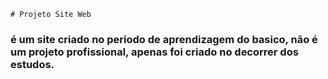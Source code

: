     # Projeto Site Web

 ### é um site criado no periodo de aprendizagem do basico, não é um projeto profissional, apenas foi criado no decorrer dos estudos.
